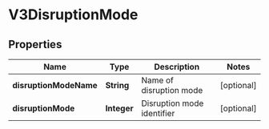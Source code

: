 
# V3DisruptionMode

## Properties
Name | Type | Description | Notes
------------ | ------------- | ------------- | -------------
**disruptionModeName** | **String** | Name of disruption mode |  [optional]
**disruptionMode** | **Integer** | Disruption mode identifier |  [optional]




